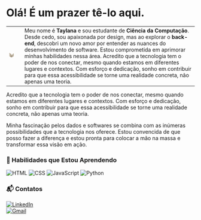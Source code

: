 
# Olá! É um prazer tê-lo aqui.

<table>
  <tr>
    <td style="padding-right: 20px;">
      <img src="leaves-7746730_1280.png" width="150"/>
    </td>
    <td>
      Meu nome é <b>Taylana</b> e sou estudante de <b>Ciência da Computação</b>. Desde cedo, sou apaixonada por design, mas ao explorar o <b>back-end</b>, descobri um novo amor por entender as nuances do desenvolvimento de software. Estou comprometida em aprimorar minhas habilidades nessa área.
      Acredito que a tecnologia tem o poder de nos conectar, mesmo quando estamos em diferentes lugares e contextos. Com esforço e dedicação, sonho em contribuir para que essa acessibilidade se torne uma realidade concreta, não apenas uma teoria.
    </td>
  </tr>
</table>

Acredito que a tecnologia tem o poder de nos conectar, mesmo quando estamos em diferentes lugares e contextos. Com esforço e dedicação, sonho em contribuir para que essa acessibilidade se torne uma realidade concreta, não apenas uma teoria.

Minha fascinação pelos dados e softwares se combina com as inúmeras possibilidades que a tecnologia nos oferece. Estou convencida de que posso fazer a diferença e estou pronta para colocar a mão na massa e transformar essa visão em ação.

### 🌱 Habilidades que Estou Aprendendo

![HTML](https://skillicons.dev/icons?i=html) ![CSS](https://skillicons.dev/icons?i=css) ![JavaScript](https://skillicons.dev/icons?i=javascript) ![Python](https://skillicons.dev/icons?i=python)

### 📬 Contatos

[![LinkedIn](https://img.shields.io/badge/LinkedIn-Profile-blue?style=for-the-badge&logo=linkedin)](www.linkedin.com/in/taylana-rocha-461a302a0/)  
[![Gmail](https://img.shields.io/badge/Gmail-Email-red?style=for-the-badge&logo=gmail)](mailto:Taylana_Rocha@hotmail.com)
